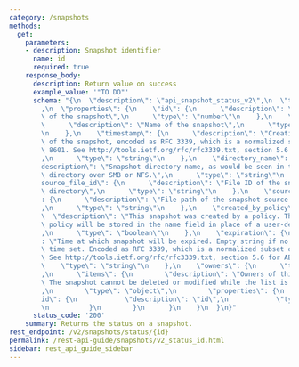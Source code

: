 ```yaml
---
category: /snapshots
methods:
  get:
    parameters:
    - description: Snapshot identifier
      name: id
      required: true
    response_body:
      description: Return value on success
      example_value: '"TO DO"'
      schema: "{\n  \"description\": \"api_snapshot_status_v2\",\n  \"type\": \"object\"\
        ,\n  \"properties\": {\n    \"id\": {\n      \"description\": \"Unique identifier\
        \ of the snapshot\",\n      \"type\": \"number\"\n    },\n    \"name\": {\n\
        \      \"description\": \"Name of the snapshot\",\n      \"type\": \"string\"\
        \n    },\n    \"timestamp\": {\n      \"description\": \"Creation timestamp\
        \ of the snapshot, encoded as RFC 3339, which is a normalized subset of ISO\
        \ 8601. See http://tools.ietf.org/rfc/rfc3339.txt, section 5.6 for ABNF.\"\
        ,\n      \"type\": \"string\"\n    },\n    \"directory_name\": {\n      \"\
        description\": \"Snapshot directory name, as would be seen in the .snapshot\
        \ directory over SMB or NFS.\",\n      \"type\": \"string\"\n    },\n    \"\
        source_file_id\": {\n      \"description\": \"File ID of the snapshot source\
        \ directory\",\n      \"type\": \"string\"\n    },\n    \"source_file_path\"\
        : {\n      \"description\": \"File path of the snapshot source directory\"\
        ,\n      \"type\": \"string\"\n    },\n    \"created_by_policy\": {\n    \
        \  \"description\": \"This snapshot was created by a policy. The name of that\
        \ policy will be stored in the name field in place of a user-defined name.\"\
        ,\n      \"type\": \"boolean\"\n    },\n    \"expiration\": {\n      \"description\"\
        : \"Time at which snapshot will be expired. Empty string if no expiration\
        \ time set. Encoded as RFC 3339, which is a normalized subset of ISO 8601.\
        \ See http://tools.ietf.org/rfc/rfc3339.txt, section 5.6 for ABNF.\",\n  \
        \    \"type\": \"string\"\n    },\n    \"owners\": {\n      \"type\": \"array\"\
        ,\n      \"items\": {\n        \"description\": \"Owners of this snapshot.\
        \ The snapshot cannot be deleted or modified while the list is non-empty.\"\
        ,\n        \"type\": \"object\",\n        \"properties\": {\n          \"\
        id\": {\n            \"description\": \"id\",\n            \"type\": \"string\"\
        \n          }\n        }\n      }\n    }\n  }\n}"
      status_code: '200'
    summary: Returns the status on a snapshot.
rest_endpoint: /v2/snapshots/status/{id}
permalink: /rest-api-guide/snapshots/v2_status_id.html
sidebar: rest_api_guide_sidebar
---
```

